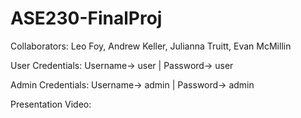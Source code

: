 # ASE230-FinalProj
Collaborators: Leo Foy, Andrew Keller, Julianna Truitt, Evan McMillin

User Credentials:
    Username-> user |
    Password-> user 

Admin Credentials:
    Username-> admin |
    Password-> admin

Presentation Video:

